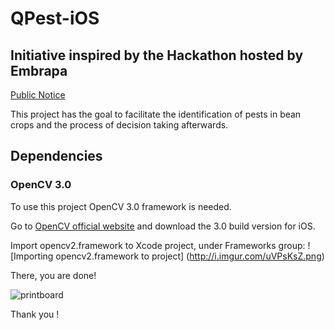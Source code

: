 # QPest-iOS
## Initiative inspired by the Hackathon hosted by Embrapa
[Public Notice](https://www.embrapa.br/documents/10180/15055236/Edital+Hackathon/2eff1c63-9b71-4a76-bf53-963402d0e12b)

This project has the goal to facilitate the identification of pests in bean crops and the process of decision taking afterwards.

## Dependencies
### OpenCV 3.0
To use this project OpenCV 3.0 framework is needed.

Go to [OpenCV official website](http://opencv.org/downloads.html) and download the 3.0 build version for iOS.

Import opencv2.framework to Xcode project, under Frameworks group:
![Importing opencv2.framework to project] (http://i.imgur.com/uVPsKsZ.png)

There, you are done!

![printboard](https://cloud.githubusercontent.com/assets/14119131/19767072/d00dad20-9c2f-11e6-9c0a-dbf499d8b6c6.png)

Thank you !
